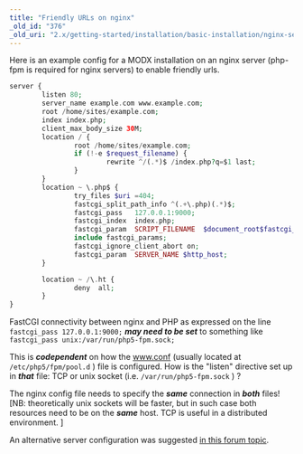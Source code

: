 ```yaml
---
title: "Friendly URLs on nginx"
_old_id: "376"
_old_uri: "2.x/getting-started/installation/basic-installation/nginx-server-config"
---
```


Here is an example config for a MODX installation on an nginx server (php-fpm is required for nginx servers) to enable friendly urls.

``` php
server {
        listen 80;
        server_name example.com www.example.com;
        root /home/sites/example.com;
        index index.php;
        client_max_body_size 30M;
        location / {
                root /home/sites/example.com;
                if (!-e $request_filename) {
                        rewrite ^/(.*)$ /index.php?q=$1 last;
                }
        }
        location ~ \.php$ {
                try_files $uri =404;
                fastcgi_split_path_info ^(.+\.php)(.*)$;
                fastcgi_pass   127.0.0.1:9000;
                fastcgi_index  index.php;
                fastcgi_param  SCRIPT_FILENAME  $document_root$fastcgi_script_name;
                include fastcgi_params;
                fastcgi_ignore_client_abort on;
                fastcgi_param  SERVER_NAME $http_host;
        }

        location ~ /\.ht {
                deny  all;
        }
}

```

FastCGI connectivity between nginx and PHP as expressed on the line `fastcgi_pass 127.0.0.1:9000;` _**may need to be set**_ to something like `fastcgi_pass unix:/var/run/php5-fpm.sock;`

This is _**codependent**_ on how the www.conf (usually located at `/etc/php5/fpm/pool.d` ) file is configured. How is the "listen" directive set up in _**that**_ file: TCP or unix socket (i.e. `/var/run/php5-fpm.sock` ) ?

The nginx config file needs to specify the _**same**_ connection in _**both**_ files! \[NB: theoretically unix sockets will be faster, but in such case both resources need to be on the _**same**_ host. TCP is useful in a distributed environment. \]

An alternative server configuration was suggested [in this forum topic](http://forums.modx.com/thread/70163/furls-not-working-after-upgrade-2-1-3-pl?page=2#dis-post-394442).
